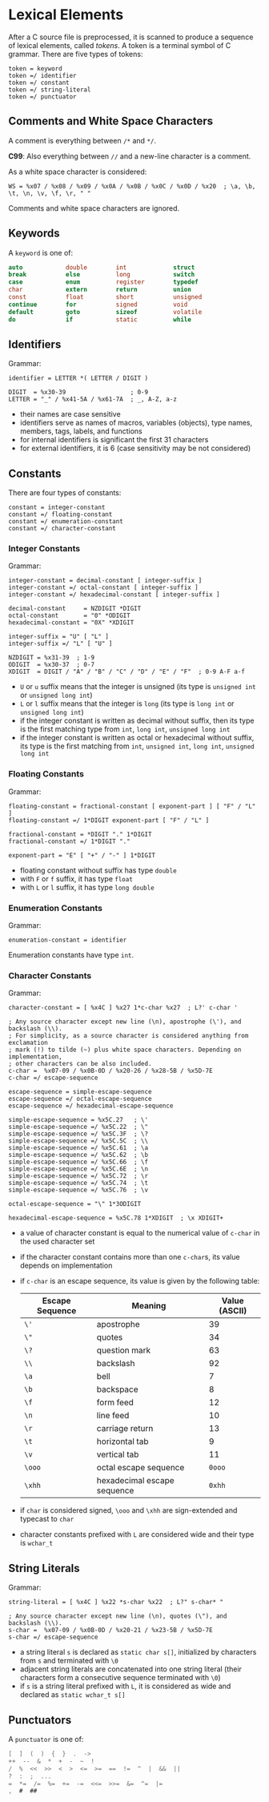 # Lexical Elements

After a C source file is preprocessed, it is scanned to produce a sequence of
lexical elements, called *tokens*. A token is a terminal symbol of C grammar.
There are five types of tokens:
```abnf
token = keyword
token =/ identifier
token =/ constant
token =/ string-literal
token =/ punctuator
```

## Comments and White Space Characters

A comment is everything between `/*` and `*/`.

**C99**: Also everything between `//` and a new-line character is a comment.

As a white space character is considered:
```abnf
WS = %x07 / %x08 / %x09 / %x0A / %x0B / %x0C / %x0D / %x20  ; \a, \b, \t, \n, \v, \f, \r, " "
```

Comments and white space characters are ignored.

## Keywords

A `keyword` is one of:
```C
auto            double        int             struct
break           else          long            switch
case            enum          register        typedef
char            extern        return          union
const           float         short           unsigned
continue        for           signed          void
default         goto          sizeof          volatile
do              if            static          while
```

## Identifiers

Grammar:
```abnf
identifier = LETTER *( LETTER / DIGIT )

DIGIT  = %x30-39                  ; 0-9
LETTER = "_" / %x41-5A / %x61-7A  ; _, A-Z, a-z
```

* their names are case sensitive
* identifiers serve as names of macros, variables (objects), type names,
  members, tags, labels, and functions
* for internal identifiers is significant the first 31 characters
* for external identifiers, it is 6 (case sensitivity may be not considered)

## Constants

There are four types of constants:
```abnf
constant = integer-constant
constant =/ floating-constant
constant =/ enumeration-constant
constant =/ character-constant
```

### Integer Constants

Grammar:
```abnf
integer-constant = decimal-constant [ integer-suffix ]
integer-constant =/ octal-constant [ integer-suffix ]
integer-constant =/ hexadecimal-constant [ integer-suffix ]

decimal-constant     = NZDIGIT *DIGIT
octal-constant       = "0" *ODIGIT
hexadecimal-constant = "0X" *XDIGIT

integer-suffix = "U" [ "L" ]
integer-suffix =/ "L" [ "U" ]

NZDIGIT = %x31-39  ; 1-9
ODIGIT  = %x30-37  ; 0-7
XDIGIT  = DIGIT / "A" / "B" / "C" / "D" / "E" / "F"  ; 0-9 A-F a-f
```

* `U` or `u` suffix means that the integer is unsigned (its type is
  `unsigned int` or `unsigned long int`)
* `L` or `l` suffix means that the integer is `long` (its type is `long int` or
  `unsigned long int`)
* if the integer constant is written as decimal without suffix, then its type
  is the first matching type from `int`, `long int`, `unsigned long int`
* if the integer constant is written as octal or hexadecimal without suffix,
  its type is the first matching from `int`, `unsigned int`, `long int`,
  `unsigned long int`

### Floating Constants

Grammar:
```abnf
floating-constant = fractional-constant [ exponent-part ] [ "F" / "L" ]
floating-constant =/ 1*DIGIT exponent-part [ "F" / "L" ]

fractional-constant = *DIGIT "." 1*DIGIT
fractional-constant =/ 1*DIGIT "."

exponent-part = "E" [ "+" / "-" ] 1*DIGIT
```

* floating constant without suffix has type `double`
* with `F` or `f` suffix, it has type `float`
* with `L` or `l` suffix, it has type `long double`

### Enumeration Constants

Grammar:
```abnf
enumeration-constant = identifier
```

Enumeration constants have type `int`.

### Character Constants

Grammar:
```abnf
character-constant = [ %x4C ] %x27 1*c-char %x27  ; L?' c-char '

; Any source character except new line (\n), apostrophe (\'), and backslash (\\).
; For simplicity, as a source character is considered anything from exclamation
; mark (!) to tilde (~) plus white space characters. Depending on implementation,
; other characters can be also included.
c-char =  %x07-09 / %x0B-0D / %x20-26 / %x28-5B / %x5D-7E
c-char =/ escape-sequence

escape-sequence = simple-escape-sequence
escape-sequence =/ octal-escape-sequence
escape-sequence =/ hexadecimal-escape-sequence

simple-escape-sequence = %x5C.27   ; \'
simple-escape-sequence =/ %x5C.22  ; \"
simple-escape-sequence =/ %x5C.3F  ; \?
simple-escape-sequence =/ %x5C.5C  ; \\
simple-escape-sequence =/ %x5C.61  ; \a
simple-escape-sequence =/ %x5C.62  ; \b
simple-escape-sequence =/ %x5C.66  ; \f
simple-escape-sequence =/ %x5C.6E  ; \n
simple-escape-sequence =/ %x5C.72  ; \r
simple-escape-sequence =/ %x5C.74  ; \t
simple-escape-sequence =/ %x5C.76  ; \v

octal-escape-sequence = "\" 1*3ODIGIT

hexadecimal-escape-sequence = %x5C.78 1*XDIGIT  ; \x XDIGIT+
```

* a value of character constant is equal to the numerical value of `c-char` in
  the used character set
* if the character constant contains more than one `c-char`s, its value depends
  on implementation
* if `c-char` is an escape sequence, its value is given by the following table:

  | Escape Sequence | Meaning | Value (ASCII) |
  | --------------- | ------- | ------------- |
  | `\'` | apostrophe | 39 |
  | `\"` | quotes | 34 |
  | `\?` | question mark | 63 |
  | `\\` | backslash | 92 |
  | `\a` | bell | 7 |
  | `\b` | backspace | 8 |
  | `\f` | form feed | 12 |
  | `\n` | line feed | 10 |
  | `\r` | carriage return | 13 |
  | `\t` | horizontal tab | 9 |
  | `\v` | vertical tab | 11 |
  | `\ooo` | octal escape sequence | `0ooo` |
  | `\xhh` | hexadecimal escape sequence | `0xhh` |
* if `char` is considered signed, `\ooo` and `\xhh` are sign-extended and
  typecast to `char`
* character constants prefixed with `L` are considered wide and their type is
  `wchar_t`

## String Literals

Grammar:
```abnf
string-literal = [ %x4C ] %x22 *s-char %x22  ; L?" s-char* "

; Any source character except new line (\n), quotes (\"), and backslash (\\).
s-char =  %x07-09 / %x0B-0D / %x20-21 / %x23-5B / %x5D-7E
s-char =/ escape-sequence
```

* a string literal `s` is declared as `static char s[]`, initialized by
  characters from `s` and terminated with `\0`
* adjacent string literals are concatenated into one string literal (their
  characters form a consecutive sequence terminated with `\0`)
* if `s` is a string literal prefixed with `L`, it is considered as wide and
  declared as `static wchar_t s[]`

## Punctuators

A `punctuator` is one of:
```C
[  ]  (  )  {  }  .  ->
++  --  &  *  +  -  ~  !
/  %  <<  >>  <  >  <=  >=  ==  !=  ^  |  &&  ||
?  :  ;  ...
=  *=  /=  %=  +=  -=  <<=  >>=  &=  ^=  |=
,  #  ##
```
